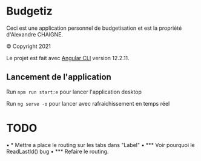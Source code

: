 # Budgetiz

Ceci est une application personnel de budgetisation et est la propriété d'Alexandre CHAIGNE.

© Copyright 2021

Le projet est fait avec [Angular CLI](https://github.com/angular/angular-cli) version 12.2.11.

## Lancement de l'application

Run `npm run start:e` pour lancer l'application desktop

Run `ng serve -o` pour lancer avec rafraichissement en temps réel


# TODO 
• * Mettre a place le routing sur les tabs dans "Label"
• *** Voir pourquoi le ReadLastId() bug
• *** Refaire le routing. 